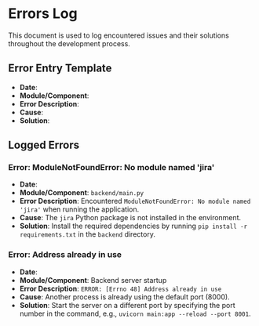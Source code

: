 # Errors Log

This document is used to log encountered issues and their solutions throughout the development process.

## Error Entry Template

- **Date**:
- **Module/Component**:
- **Error Description**:
- **Cause**:
- **Solution**:

## Logged Errors

### Error: ModuleNotFoundError: No module named 'jira'

- **Date**:
- **Module/Component**: `backend/main.py`
- **Error Description**: Encountered `ModuleNotFoundError: No module named 'jira'` when running the application.
- **Cause**: The `jira` Python package is not installed in the environment.
- **Solution**: Install the required dependencies by running `pip install -r requirements.txt` in the `backend` directory.

### Error: Address already in use

- **Date**:
- **Module/Component**: Backend server startup
- **Error Description**: `ERROR: [Errno 48] Address already in use`
- **Cause**: Another process is already using the default port (8000).
- **Solution**: Start the server on a different port by specifying the port number in the command, e.g., `uvicorn main:app --reload --port 8001`.
